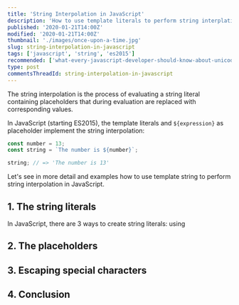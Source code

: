```yaml
---
title: 'String Interpolation in JavaScript'
description: 'How to use template literals to perform string interplation in JavaScript.'
published: '2020-01-21T14:00Z'
modified: '2020-01-21T14:00Z'
thumbnail: './images/once-upon-a-time.jpg'
slug: string-interpolation-in-javascript
tags: ['javascript', 'string', 'es2015']
recommended: ['what-every-javascript-developer-should-know-about-unicode', 'replace-all-string-occurrences-javascript']
type: post
commentsThreadId: string-interpolation-in-javascript
---
```


The string interpolation is the process of evaluating a string literal containing placeholders that during evaluation are replaced with corresponding values.  

In JavaScript (starting ES2015), the template literals and `${expression}` as placeholder implement the string interpolation:

```javascript
const number = 13;
const string = `The number is ${number}`;

string; // => 'The number is 13'
```

Let's see in more detail and examples how to use template string to perform string interpolation in JavaScript.

## 1. The string literals

In JavaScript, there are 3 ways to create string literals: using 

## 2. The placeholders

## 3. Escaping special characters

## 4. Conclusion